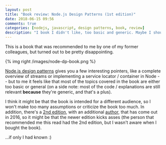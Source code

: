 ```yaml
---
layout: post
title: "Book review: Node.js Design Patterns (1st edition)"
date: 2018-06-15 09:56
comments: true
categories: [nodejs, javascript, design patterns, book, review]
description: "I book I didn't like, too basic and generic. Maybe I should have bough that 2nd edition to begin with!"
---
```


This is a book that was recommended to me by one of my former colleagues, but
turned out to be pretty disappointing.

<!-- more -->

{% img right /images/node-dp-book.png %}

[Node.js design patterns](https://www.amazon.com/Node-js-Design-Patterns-Mario-Casciaro/dp/1783287314)
gives you a few interesting pointers, like a complete overview of streams or implementing
a service locator / container in Node -- but to me it feels like that most of the
topics covered in the book are either too basic or general (on a side note: most
of the code / explanations are still relevant **because** they're generic, and
that's a plus).

I think it might be that the book is intended for a different audience, so I won't
make too many assumptions or criticize the book too much. In addition, there's
a [2nd edition](https://www.packtpub.com/web-development/nodejs-design-patterns-second-edition),
with an additional [author](https://twitter.com/loige?lang=en), that has come out
in 2016, so it might be that the newer edition kicks asses (the person that recommended me this read had the 2nd edition, but I
wasn't aware when I bought the book).

...if only I had known :)